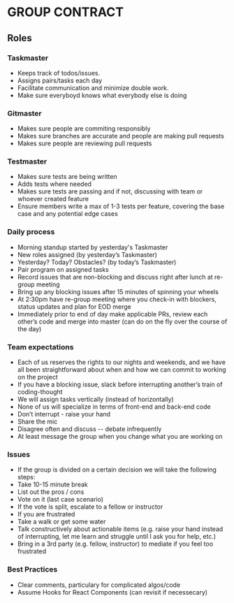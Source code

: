 # GROUP CONTRACT

## Roles

### Taskmaster

- Keeps track of todos/issues.
- Assigns pairs/tasks each day
- Facilitate communication and minimize double work.
- Make sure everyboyd knows what everybody else is doing

### Gitmaster

- Makes sure people are commiting responsibly
- Makes sure branches are accurate and people are making pull requests
- Makes sure people are reviewing pull requests

### Testmaster

- Makes sure tests are being written
- Adds tests where needed
- Makes sure tests are passing and if not, discussing with team or whoever created feature
- Ensure members write a max of 1-3 tests per feature, covering the base case and any potential edge cases

### Daily process

- Morning standup started by yesterday's Taskmaster
- New roles assigned (by yesterday’s Taskmaster)
- Yesterday? Today? Obstacles? (by today’s Taskmaster)
- Pair program on assigned tasks
- Record issues that are non-blocking and discuss right after lunch at re-group meeting
- Bring up any blocking issues after 15 minutes of spinning your wheels
- At 2:30pm have re-group meeting where you check-in with blockers, status updates and plan for EOD merge
- Immediately prior to end of day make applicable PRs, review each other’s code and merge into master (can do on the fly over the course of the day)

### Team expectations

- Each of us reserves the rights to our nights and weekends, and we have all been straightforward about when and how we can commit to working on the project
- If you have a blocking issue, slack before interrupting another’s train of coding-thought
- We will assign tasks vertically (instead of horizontally)
- None of us will specialize in terms of front-end and back-end code
- Don’t interrupt - raise your hand
- Share the mic
- Disagree often and discuss -- debate infrequently
- At least message the group when you change what you are working on

### Issues

- If the group is divided on a certain decision we will take the following steps:
- Take 10-15 minute break
- List out the pros / cons
- Vote on it (last case scenario)
- If the vote is split, escalate to a fellow or instructor
- If you are frustrated
- Take a walk or get some water
- Talk constructively about actionable items (e.g. raise your hand instead of interrupting, let me learn and struggle until I ask you for help, etc.)
- Bring in a 3rd party (e.g. fellow, instructor) to mediate if you feel too frustrated

### Best Practices

- Clear comments, particulary for complicated algos/code
- Assume Hooks for React Components (can revisit if necessecary)
